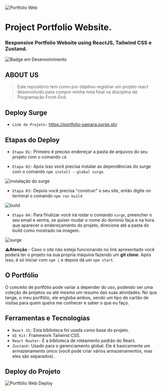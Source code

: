 ![Portfolio Web](https://user-images.githubusercontent.com/100232025/202561383-5a56894e-53bb-4278-9b14-fa4d69ab410b.gif)
# Project Portfolio Website.
### Responsive Portfolio Website using ReactJS, Tailwind CSS e Zustand.
![Badge em Desenvolvimento](http://img.shields.io/static/v1?label=STATUS&message=Concluído&color=4a309d&style=for-the-badge)

## ABOUT US
> Este repositório tem como por objetivo registrar um projeto react desenvolvido para compor minha nota final na disciplina de Programação Front-End.
  
## Deploy Surge
 - `Link do Projeto:` https://portfolio-samara.surge.sh/
 
## Etapas do Deploy 

- `Etapa 01:` Primeiro é preciso endereçar a pasta de arquivos do seu projeto com o comando `cd`.

- `Etapa 02:` Após isso você precisa instalar as dependências do surge com o comando `npm install --global surge`.

![instalação do surge](https://user-images.githubusercontent.com/100232025/203158498-5eeacd98-87c9-4582-93d5-65dd44996f15.png)

- `Etapa 03:` Depois você precisa "construir" o seu site, então digite no terminal o comando `npm run build`

![build](https://user-images.githubusercontent.com/100232025/203157949-8e48fe2d-d74e-4ab6-a93a-f2adbbc2211f.png)

- `Etapa 04:` Para finalizar você irá rodar o comando `surge`, preencher o seu email e senha, se quiser mudar o nome do domínio faça e na hora que aparecer o endereçamento do projeto, direcione até a pasta do build como mostrado na imagem.

![surge](https://user-images.githubusercontent.com/100232025/203158000-608792a6-2bcf-4630-8b07-f1e871023588.png)

:warning:**Atenção** - Caso o site não esteja funcionando no link apresentado você poderá ter o projeto na sua própria máquina fazendo um **git clone**. Após isso, é só iniciar com `npm i` e depois dá um `npm start`.

## O Portfólio 
O conceito de portfólio pode variar a depender do uso, podendo ser uma coleção de projetos ou até mesmo um resumo das suas atividades. No que tange, o meu portfólio, ele engloba ambos, sendo um tipo de cartão de visitas para quem queira me conhecer e saber o que eu faço.

## Ferramentas e Tecnologias 
- `React JS:` Esta biblioteca foi usada como base do projeto.
- `UI Kit:` Framework Tailwind CSS.
- `React Router:` É a biblioteca de roteamento padrão do React.
- `Zustand:` Usado para o gerenciamento global. Ele é basicamente um armazenamento único (você pode criar vários armazenamentos, mas eles são separados).

## Deploy do Projeto
![Portfólio Web Deploy](https://user-images.githubusercontent.com/100232025/203073623-269875ee-4afc-41c9-b40c-93e2dd61eaa4.gif)
